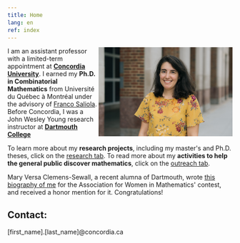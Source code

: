 ```yaml
---
title: Home
lang: en
ref: index
---
```


<!-- <img style="float: right;" src="photo_Nadia.jpg" title="While presenting the topology hidden in the Cloud Gate to middle school students, in Chicago."> -->

 <img style="float: right;" src="photo_Nadia_2021.jpg" width="300">

I am an assistant professor with a limited-term appointment at [**Concordia University**](https://www.concordia.ca/artsci/math-stats.html). I earned my **Ph.D. in Combinatorial Mathematics** from Université du Québec à Montréal under the advisory of [Franco Saliola](https://saliola.github.io/). Before Concordia, I was a John Wesley Young research instructor at [**Dartmouth College**](https://math.dartmouth.edu)

To learn more about my  **research projects**, including my master's and Ph.D. theses, click on the [research tab](research). To read more about my **activities to help the general public discover mathematics**, click on the [outreach tab](outreach).

Mary Versa Clemens-Sewall, a recent alumna of Dartmouth, wrote [this biography of me](https://math.dartmouth.edu/~awmcontest/2020winners/Mary_Versa_Clemens-Sewall.pdf) for the Association for Women in Mathematics' contest, and received a honor mention for it. Congratulations!

## Contact:

[first_name].[last_name]@concordia.ca
